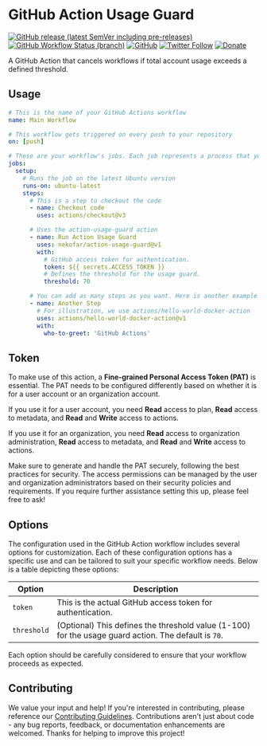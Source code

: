 # GitHub Action Usage Guard

[![GitHub release (latest SemVer including pre-releases)](https://img.shields.io/github/v/release/nekofar/action-usage-guard?include_prereleases)](https://github.com/nekofar/action-usage-guard/releases)
[![GitHub Workflow Status (branch)](https://img.shields.io/github/actions/workflow/status/nekofar/action-usage-guard/prepare.yml)](https://github.com/nekofar/action-usage-guard/actions/workflows/prepare.yml)
[![GitHub](https://img.shields.io/github/license/nekofar/action-usage-guard)](https://github.com/nekofar/action-usage-guard/blob/master/LICENSE)
[![Twitter Follow](https://img.shields.io/badge/follow-%40nekofar-1DA1F2?logo=twitter&style=flat)](https://twitter.com/nekofar)
[![Donate](https://img.shields.io/badge/donate-nekofar.crypto-a2b9bc?logo=ko-fi&logoColor=white)](https://ud.me/nekofar.crypto)

A GitHub Action that cancels workflows if total account usage exceeds a defined threshold.

## Usage

```yaml
# This is the name of your GitHub Actions workflow
name: Main Workflow

# This workflow gets triggered on every push to your repository
on: [push]

# These are your workflow's jobs. Each job represents a process that your workflow will run.
jobs:
  setup:
    # Runs the job on the latest Ubuntu version
    runs-on: ubuntu-latest
    steps:
      # This is a step to checkout the code
      - name: Checkout code
        uses: actions/checkout@v3

      # Uses the action-usage-guard action
      - name: Run Action Usage Guard
        uses: nekofar/action-usage-guard@v1
        with:
          # GitHub access token for authentication.
          token: ${{ secrets.ACCESS_TOKEN }}
          # Defines the threshold for the usage guard.
          threshold: 70

      # You can add as many steps as you want. Here is another example step.
      - name: Another Step
        # For illustration, we use actions/hello-world-docker-action
        uses: actions/hello-world-docker-action@v1
        with:
          who-to-greet: 'GitHub Actions'
```

## Token

To make use of this action, a **Fine-grained Personal Access Token (PAT)** is essential. The PAT needs to be configured differently based on whether it is for a user account or an organization account.

If you use it for a user account, you need **Read** access to plan, **Read** access to metadata, and **Read** and **Write** access to actions.

If you use it for an organization, you need **Read** access to organization administration, **Read** access to metadata, and **Read** and **Write** access to actions.

Make sure to generate and handle the PAT securely, following the best practices for security. The access permissions can be managed by the user and organization administrators based on their security policies and requirements. If you require further assistance setting this up, please feel free to ask!

## Options

The configuration used in the GitHub Action workflow includes several options for customization. Each of these
configuration options has a specific use and can be tailored to suit your specific workflow needs. Below is a table
depicting these options:

| Option       | Description                                                                                          |
|--------------|------------------------------------------------------------------------------------------------------|
| `token`      | This is the actual GitHub access token for authentication.                                           |
| `threshold`  | (Optional) This defines the threshold value (1-100) for the usage guard action. The default is `70`. |

Each option should be carefully considered to ensure that your workflow proceeds as expected.

## Contributing

We value your input and help! If you're interested in contributing, please reference
our [Contributing Guidelines](./CONTRIBUTING.md). Contributions aren't just about code - any bug reports, feedback, or
documentation enhancements are welcomed. Thanks for helping to improve this project!
